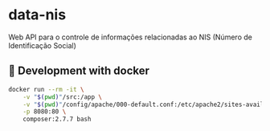 # data-nis

Web API para o controle de informações relacionadas ao NIS (Número de Identificação Social)

## 🔧 Development with docker

```bash
docker run --rm -it \
    -v "$(pwd)"/src:/app \
    -v "$(pwd)"/config/apache/000-default.conf:/etc/apache2/sites-available \
    -p 8080:80 \
    composer:2.7.7 bash
```
